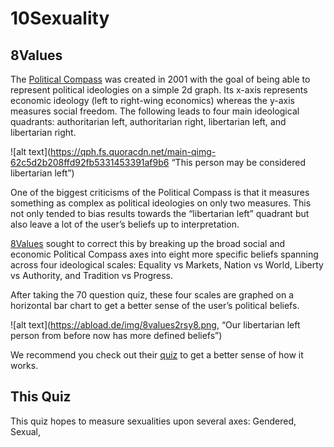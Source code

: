 # 10Sexuality

## 8Values 
The [Political Compass](https://www.politicalcompass.org/) was created in 2001 with the goal of being able to represent political ideologies on a simple 2d graph. Its x-axis represents economic ideology (left to right-wing economics) whereas the y-axis measures social freedom. The following leads to four main ideological quadrants: authoritarian left, authoritarian right, libertarian left, and libertarian right.

![alt text](https://qph.fs.quoracdn.net/main-qimg-62c5d2b208ffd92fb5331453391af9b6 “This person may be considered libertarian left”)


One of the biggest criticisms of the Political Compass is that it measures something as complex as political ideologies on only two measures. This not only tended to bias results towards the “libertarian left” quadrant but also leave a lot of the user’s beliefs up to interpretation. 

[8Values](https://github.com/8values/8values.github.io#readme) sought to correct this by breaking up the broad social and economic Political Compass axes into eight more specific beliefs spanning across four ideological scales: Equality vs Markets, Nation vs World, Liberty vs Authority, and Tradition vs Progress.

After taking the 70 question quiz, these four scales are graphed on a horizontal bar chart to get a better sense of the user’s political beliefs. 

![alt text](https://abload.de/img/8values2rsy8.png, “Our libertarian left person from before now has more defined beliefs”)

We recommend you check out their [quiz](https://8values.github.io/) to get a better sense of how it works.

## This Quiz
This quiz hopes to measure sexualities upon several axes: Gendered, Sexual, 
